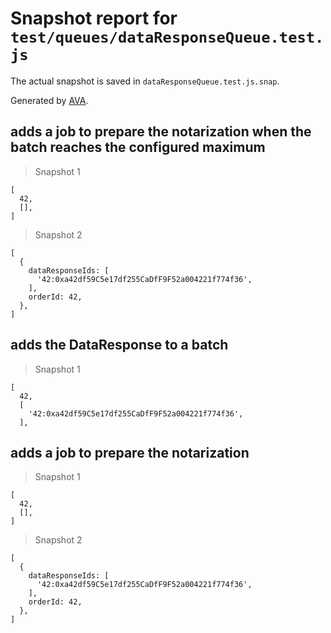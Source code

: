 # Snapshot report for `test/queues/dataResponseQueue.test.js`

The actual snapshot is saved in `dataResponseQueue.test.js.snap`.

Generated by [AVA](https://ava.li).

## adds a job to prepare the notarization when the batch reaches the configured maximum

> Snapshot 1

    [
      42,
      [],
    ]

> Snapshot 2

    [
      {
        dataResponseIds: [
          '42:0xa42df59C5e17df255CaDfF9F52a004221f774f36',
        ],
        orderId: 42,
      },
    ]

## adds the DataResponse to a batch

> Snapshot 1

    [
      42,
      [
        '42:0xa42df59C5e17df255CaDfF9F52a004221f774f36',
      ],
    

## adds a job to prepare the notarization

> Snapshot 1

    [
      42,
      [],
    ]

> Snapshot 2

    [
      {
        dataResponseIds: [
          '42:0xa42df59C5e17df255CaDfF9F52a004221f774f36',
        ],
        orderId: 42,
      },
    ]